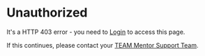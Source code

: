 # Unauthorized
It's a HTTP 403 error - you need to [Login](guest/login.html) to access this page.

If this continues, please contact your [TEAM Mentor Support Team](mailto:support@securityinnovation.com).